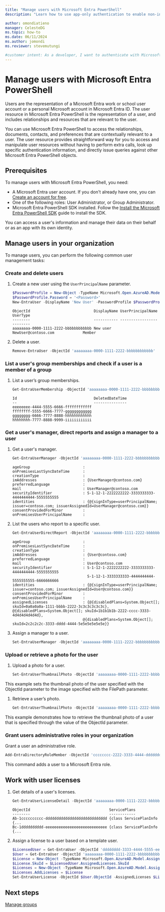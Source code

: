 ```yaml
---
title: "Manage users with Microsoft Entra PowerShell"
description: "Learn how to use app-only authentication to enable non-interactive scenarios with the Microsoft Entra PowerShell SDK."

author: omondiatieno
manager: CelesteDG
ms.topic: how-to
ms.date: 06/11/2024
ms.author: jomondi
ms.reviewer: stevemutungi

#customer intent: As a developer, I want to authenticate with Microsoft Entra using app-only access, so that I can perform non-interactive operations, such as listing users and groups, using the Microsoft Entra PowerShell SDK.
---
```


# Manage users with Microsoft Entra PowerShell

Users are the representation of a Microsoft Entra work or school user account or a personal Microsoft account in Microsoft Entra ID. The user resource in Microsoft Entra PowerShell is the representation of a user, and includes relationships and resources that are relevant to the user.

You can use Microsoft Entra PowerShell to access the relationships, documents, contacts, and preferences that are contextually relevant to a user. The user resource provides straightforward way for you to access and manipulate user resources without having to perform extra calls, look up specific authentication information, and directly issue queries against other Microsoft Entra PowerShell objects.

## Prerequisites

To manage users with Microsoft Entra PowerShell, you need:

- A Microsoft Entra user account. If you don't already have one, you can [Create an account for free][create-acount].
- One of the following roles: User Administrator, or Group Administrator.
- Microsoft Entra PowerShell SDK installed. Follow the [Install the Microsoft Entra PowerShell SDK][installation] guide to install the SDK.

You can access a user's information and manage their data on their behalf or as an app with its own identity.

## Manage users in your organization

To manage users, you can perform the following common user management tasks:

### Create and delete users

1. Create a new user using the `UserPrincipalName` parameter.

    ```powershell
    $PasswordProfile = New-Object -TypeName Microsoft.Open.AzureAD.Model.PasswordProfile
    $PasswordProfile.Password = '<Password>'
    New-EntraUser -DisplayName 'New User' -PasswordProfile $PasswordProfile -UserPrincipalName 'NewUser@contoso.com' -AccountEnabled $true -MailNickName 'NewUser'
    ```

    ```output
    ObjectId                             DisplayName UserPrincipalName               UserType
    --------                             ----------- -----------------               --------
    aaaaaaaa-0000-1111-2222-bbbbbbbbbbbb New user    NewUser@contoso.com             Member
    ```

1. Delete a user.

    ```powershell
    Remove-EntraUser -ObjectId 'aaaaaaaa-0000-1111-2222-bbbbbbbbbbbb'
    ```

### List a user's group memberships and check if a user is a member of a group

1. List a user’s group memberships.

    ```powershell
    Get-EntraUserMembership -ObjectId 'aaaaaaaa-0000-1111-2222-bbbbbbbbbbbb'
    ```

    ```output
    Id                                   DeletedDateTime
    --                                   ---------------
    eeeeeeee-4444-5555-6666-ffffffffffff
    ffffffff-5555-6666-7777-gggggggggggg
    gggggggg-6666-7777-8888-hhhhhhhhhhhh
    hhhhhhhh-7777-8888-9999-iiiiiiiiiiii
    ```

### Get a user's manager, direct reports and assign a manager to a user

1. Get a user's manager.

    ```powershell
    Get-EntraUserManager -ObjectId 'aaaaaaaa-0000-1111-2222-bbbbbbbbbbbb'
    ```

    ```output
    ageGroup                        :
    onPremisesLastSyncDateTime      :
    creationType                    :
    imAddresses                     : {UserManager@contoso.com}
    preferredLanguage               :
    mail                            : UserManager@contoso.com
    securityIdentifier              : S-1-12-1-2222222222-3333333333-4444444444-5555555555
    identities                      : {@{signInType=userPrincipalName; issuer=contoso.com; issuerAssignedId=UserManager@contoso.com}}
    consentProvidedForMinor         :
    onPremisesUserPrincipalName     :
    ```

1. List the users who report to a specific user.

    ```powershell
    Get-EntraUserDirectReport -ObjectId 'aaaaaaaa-0000-1111-2222-bbbbbbbbbbbb'
    ```

    ```output
    ageGroup                        :
    onPremisesLastSyncDateTime      :
    creationType                    :
    imAddresses                     : {User@contoso.com}
    preferredLanguage               :
    mail                            : User@contoso.com
    securityIdentifier              : S-1-12-1-2222222222-3333333333-4444444444-5555555555
                                      S-1-12-1-3333333333-4444444444-5555555555-6666666666
    identities                      : {@{signInType=userPrincipalName; issuer=contoso.com; issuerAssignedId=User@contoso.com}}
    consentProvidedForMinor         :
    onPremisesUserPrincipalName     :
    assignedLicenses                : {@{disabledPlans=System.Object[]; skuId=0a0a0a0a-1111-bbbb-2222-3c3c3c3c3c3c}, @{disabledPlans=System.Object[]; skuId=1b1b1b1b-2222-cccc-3333-4d4d4d4d4d4d},
                                    @{disabledPlans=System.Object[]; skuId=2c2c2c2c-3333-dddd-4444-5e5e5e5e5e5e}}
    ```

1. Assign a manager to a user.

    ```powershell
    Set-EntraUserManager -ObjectId 'aaaaaaaa-0000-1111-2222-bbbbbbbbbbbb' -RefObjectId 'bbbbbbbb-1111-2222-3333-cccccccccccc'
    ```

### Upload or retrieve a photo for the user

1. Upload a photo for a user.

    ```powershell
    Set-EntraUserThumbnailPhoto -ObjectId 'aaaaaaaa-0000-1111-2222-bbbbbbbbbbbb' -FilePath D:\UserThumbnailPhoto.jpg
    ```

This example sets the thumbnail photo of the user specified with the ObjectId parameter to the image specified with the FilePath parameter.

1. Retrieve a user’s photo.

    ```powershell
    Get-EntraUserThumbnailPhoto -ObjectId 'aaaaaaaa-0000-1111-2222-bbbbbbbbbbbb'
    ```

This example demonstrates how to retrieve the thumbnail photo of a user that is specified through the value of the ObjectId parameter.

### Grant users administrative roles in your organization

Grant a user an administrative role.

```powershell
Add-EntraDirectoryRoleMember -ObjectId 'cccccccc-2222-3333-4444-dddddddddddd' -RefObjectId 'aaaaaaaa-0000-1111-2222-bbbbbbbbbbbb'
```

This command adds a user to a Microsoft Entra role.

## Work with user licenses

1. Get details of a user's licenses.

    ```powershell
    Get-EntraUserLicenseDetail -ObjectId 'aaaaaaaa-0000-1111-2222-bbbbbbbbbbbb'
    ```

    ```output
    ObjectId                                    ServicePlans
    --------                                    ------------
    Ab-1cccccccccc-dddddddddddddddddddddddddddd {class ServicePlanInfo {...
    Bc-1dddddddddd-eeeeeeeeeeeeeeeeeeeeeeeeeeee {class ServicePlanInfo {...
    ```

1. Assign a license to a user based on a template user.

    ```powershell
    $LicensedUser = Get-EntraUser -ObjectId 'dddddddd-3333-4444-5555-eeeeeeeeeeee'  
    $User = Get-EntraUser -ObjectId 'aaaaaaaa-0000-1111-2222-bbbbbbbbbbbb'  
    $License = New-Object -TypeName Microsoft.Open.AzureAD.Model.AssignedLicense 
    $License.SkuId = $LicensedUser.AssignedLicenses.SkuId 
    $Licenses = New-Object -TypeName Microsoft.Open.AzureAD.Model.AssignedLicenses 
    $Licenses.AddLicenses = $License 
    Set-EntraUserLicense -ObjectId $User.ObjectId -AssignedLicenses $Licenses
    ```

## Next steps

[Manage groups][tutorial-groups]

<!-- link references -->

[installation]: installation.md
[tutorial-groups]: tutorial-groups.md
[create-acount]: https://azure.microsoft.com/free/?WT.mc_id=A261C142F
